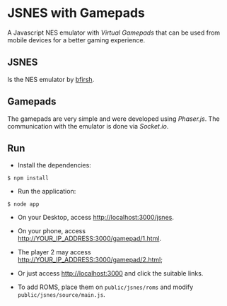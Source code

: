JSNES with Gamepads
===================

A Javascript NES emulator with *Virtual Gamepads* that can be used from mobile devices for a better gaming experience.

JSNES
-----

Is the NES emulator by [bfirsh](https://github.com/bfirsh/jsnes).

Gamepads
--------

The gamepads are very simple and were developed using *Phaser.js*. The communication with the emulator is done via *Socket.io*.

Run
---

- Install the dependencies:

```
$ npm install
```

- Run the application:

```
$ node app
```

- On your Desktop, access [http://localhost:3000/jsnes]().

- On your phone, access [http://YOUR_IP_ADDRESS:3000/gamepad/1.html]().

- The player 2 may access [http://YOUR_IP_ADDRESS:3000/gamepad/2.html]();

- Or just access [http://localhost:3000]() and click the suitable links.

- To add ROMS, place them on ``public/jsnes/roms`` and modify ``public/jsnes/source/main.js``.

